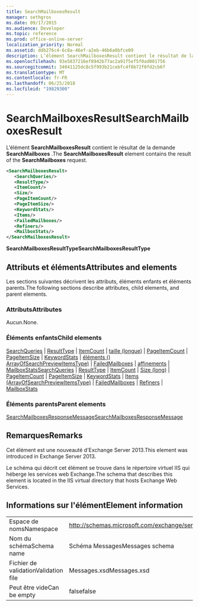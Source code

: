 ```yaml
---
title: SearchMailboxesResult
manager: sethgros
ms.date: 09/17/2015
ms.audience: Developer
ms.topic: reference
ms.prod: office-online-server
localization_priority: Normal
ms.assetid: ddb276c4-6c8a-46ef-a2eb-46b6a0bfce09
description: L’élément SearchMailboxesResult contient le résultat de la demande SearchMailboxes.
ms.openlocfilehash: 93e5837216ef8942b77ac2a91f5ef5f0ad001756
ms.sourcegitcommit: 34041125dc8c5f993b21cebfc4f8b72f0fd2cb6f
ms.translationtype: MT
ms.contentlocale: fr-FR
ms.lasthandoff: 06/25/2018
ms.locfileid: "19829300"
---
```

# <a name="searchmailboxesresult"></a><span data-ttu-id="05553-103">SearchMailboxesResult</span><span class="sxs-lookup"><span data-stu-id="05553-103">SearchMailboxesResult</span></span>

<span data-ttu-id="05553-104">L’élément **SearchMailboxesResult** contient le résultat de la demande **SearchMailboxes** .</span><span class="sxs-lookup"><span data-stu-id="05553-104">The **SearchMailboxesResult** element contains the result of the **SearchMailboxes** request.</span></span> 
  
```XML
<SearchMailboxesResult>
   <SearchQueries/>
   <ResultType/>
   <ItemCount/>
   <Size/>
   <PageItemCount/>
   <PageItemSize/>
   <KeywordStats/>
   <Items/>
   <FailedMailboxes/>
   <Refiners/>
   <MailboxStats/>
</SearchMailboxesResult>
```

 <span data-ttu-id="05553-105">**SearchMailboxesResultType**</span><span class="sxs-lookup"><span data-stu-id="05553-105">**SearchMailboxesResultType**</span></span>
## <a name="attributes-and-elements"></a><span data-ttu-id="05553-106">Attributs et éléments</span><span class="sxs-lookup"><span data-stu-id="05553-106">Attributes and elements</span></span>

<span data-ttu-id="05553-107">Les sections suivantes décrivent les attributs, éléments enfants et éléments parents.</span><span class="sxs-lookup"><span data-stu-id="05553-107">The following sections describe attributes, child elements, and parent elements.</span></span>
  
### <a name="attributes"></a><span data-ttu-id="05553-108">Attributs</span><span class="sxs-lookup"><span data-stu-id="05553-108">Attributes</span></span>

<span data-ttu-id="05553-109">Aucun.</span><span class="sxs-lookup"><span data-stu-id="05553-109">None.</span></span>
  
### <a name="child-elements"></a><span data-ttu-id="05553-110">Éléments enfants</span><span class="sxs-lookup"><span data-stu-id="05553-110">Child elements</span></span>

<span data-ttu-id="05553-111">[SearchQueries](searchqueries.md) | [ResultType](resulttype.md) | [ItemCount](itemcount.md) | [taille (longue)](size-long.md) | [PageItemCount](pageitemcount.md) | [PageItemSize](pageitemsize.md) | [KeywordStats](keywordstats.md) | [éléments () ArrayOfSearchPreviewItemsType)](items-arrayofsearchpreviewitemstype.md) | [FailedMailboxes](failedmailboxes.md) | [affinements](refiners.md) | [MailboxStats](mailboxstats.md)</span><span class="sxs-lookup"><span data-stu-id="05553-111">[SearchQueries](searchqueries.md) | [ResultType](resulttype.md) | [ItemCount](itemcount.md) | [Size (long)](size-long.md) | [PageItemCount](pageitemcount.md) | [PageItemSize](pageitemsize.md) | [KeywordStats](keywordstats.md) | [Items (ArrayOfSearchPreviewItemsType)](items-arrayofsearchpreviewitemstype.md) | [FailedMailboxes](failedmailboxes.md) | [Refiners](refiners.md) | [MailboxStats](mailboxstats.md)</span></span>
  
### <a name="parent-elements"></a><span data-ttu-id="05553-112">Éléments parents</span><span class="sxs-lookup"><span data-stu-id="05553-112">Parent elements</span></span>

[<span data-ttu-id="05553-113">SearchMailboxesResponseMessage</span><span class="sxs-lookup"><span data-stu-id="05553-113">SearchMailboxesResponseMessage</span></span>](searchmailboxesresponsemessage.md)
  
## <a name="remarks"></a><span data-ttu-id="05553-114">Remarques</span><span class="sxs-lookup"><span data-stu-id="05553-114">Remarks</span></span>

<span data-ttu-id="05553-115">Cet élément est une nouveauté d'Exchange Server 2013.</span><span class="sxs-lookup"><span data-stu-id="05553-115">This element was introduced in Exchange Server 2013.</span></span>
  
<span data-ttu-id="05553-116">Le schéma qui décrit cet élément se trouve dans le répertoire virtuel IIS qui héberge les services web Exchange.</span><span class="sxs-lookup"><span data-stu-id="05553-116">The schema that describes this element is located in the IIS virtual directory that hosts Exchange Web Services.</span></span>
  
## <a name="element-information"></a><span data-ttu-id="05553-117">Informations sur l'élément</span><span class="sxs-lookup"><span data-stu-id="05553-117">Element information</span></span>

|||
|:-----|:-----|
|<span data-ttu-id="05553-118">Espace de noms</span><span class="sxs-lookup"><span data-stu-id="05553-118">Namespace</span></span>  <br/> |http://schemas.microsoft.com/exchange/services/2006/messages  <br/> |
|<span data-ttu-id="05553-119">Nom du schéma</span><span class="sxs-lookup"><span data-stu-id="05553-119">Schema name</span></span>  <br/> |<span data-ttu-id="05553-120">Schéma Messages</span><span class="sxs-lookup"><span data-stu-id="05553-120">Messages schema</span></span>  <br/> |
|<span data-ttu-id="05553-121">Fichier de validation</span><span class="sxs-lookup"><span data-stu-id="05553-121">Validation file</span></span>  <br/> |<span data-ttu-id="05553-122">Messages.xsd</span><span class="sxs-lookup"><span data-stu-id="05553-122">Messages.xsd</span></span>  <br/> |
|<span data-ttu-id="05553-123">Peut être vide</span><span class="sxs-lookup"><span data-stu-id="05553-123">Can be empty</span></span>  <br/> |<span data-ttu-id="05553-124">false</span><span class="sxs-lookup"><span data-stu-id="05553-124">false</span></span>  <br/> |
   

